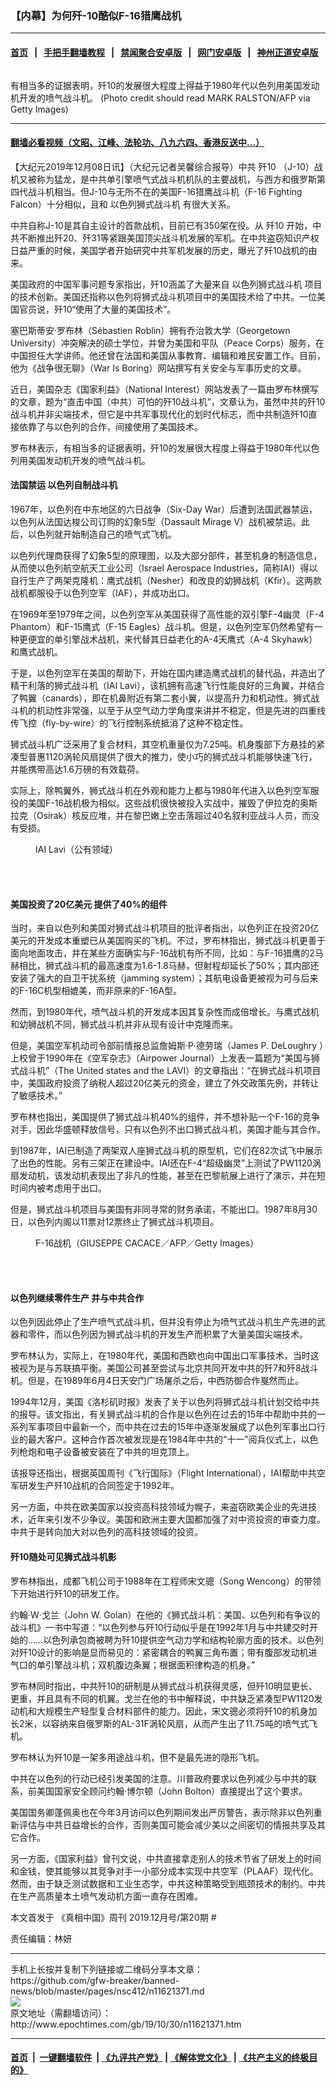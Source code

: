 ### 【内幕】为何歼-10酷似F-16猎鹰战机
------------------------

#### [首页](https://github.com/gfw-breaker/banned-news/blob/master/README.md) &nbsp;&nbsp;|&nbsp;&nbsp; [手把手翻墙教程](https://github.com/gfw-breaker/guides/wiki) &nbsp;&nbsp;|&nbsp;&nbsp; [禁闻聚合安卓版](https://github.com/gfw-breaker/bn-android) &nbsp;&nbsp;|&nbsp;&nbsp; [网门安卓版](https://github.com/oGate2/oGate) &nbsp;&nbsp;|&nbsp;&nbsp; [神州正道安卓版](https://github.com/SzzdOgate/update) 



<div><img alt="" class="aligncenter wp-post-image" src="http://i.epochtimes.com/assets/uploads/2019/11/GettyImages-453406375-600x400.jpg"/>
<div class="red16 caption">
 <p>
  有相当多的证据表明，歼10的发展很大程度上得益于1980年代以色列用美国发动机开发的喷气战斗机。  (Photo credit should read MARK RALSTON/AFP via Getty Images)
 </p>
</div>
</div><hr/>

#### [翻墙必看视频（文昭、江峰、法轮功、八九六四、香港反送中...）](https://github.com/gfw-breaker/banned-news/blob/master/pages/link3.md)

<div><p>
 【大纪元2019年12月08日讯】（大纪元记者吴馨综合报导）中共
 <ok href="http://www.epochtimes.com/gb/tag/%E6%AD%BC10.html">
  歼10
 </ok>
 （J-10）战机又被称为猛龙，是中共单引擎喷气式战斗机机队的主要战机，与西方和俄罗斯第四代战斗机相当。但J-10与无所不在的美国F-16猎鹰战斗机（F-16 Fighting Falcon）十分相似，且和
 <ok href="http://www.epochtimes.com/gb/tag/%E4%BB%A5%E8%89%B2%E5%88%97%E7%8B%AE%E5%BC%8F%E6%88%98%E6%96%97%E6%9C%BA.html">
  以色列狮式战斗机
 </ok>
 有很大关系。
</p>
<p>
 中共自称J-10是其自主设计的首款战机，目前已有350架在役。从
 <ok href="http://www.epochtimes.com/gb/tag/%E6%AD%BC10.html">
  歼10
 </ok>
 开始，中共不断推出歼20、歼31等紧跟美国顶尖战斗机发展的军机。在中共盗窃知识产权日益严重的时候，美国学者开始研究中共军机发展的历史，曝光了歼10战机的由来。
</p>
<p>
 美国政府的中国军事问题专家指出，歼10涵盖了大量来自
 <ok href="http://www.epochtimes.com/gb/tag/%E4%BB%A5%E8%89%B2%E5%88%97%E7%8B%AE%E5%BC%8F%E6%88%98%E6%96%97%E6%9C%BA.html">
  以色列狮式战斗机
 </ok>
 项目的技术创新。美国还指称以色列将狮式战斗机项目中的美国技术给了中共。一位美国官员说，歼10“使用了大量的美国技术”。
</p>
<p>
 塞巴斯蒂安‧罗布林（Sébastien Roblin）拥有乔治敦大学（Georgetown University）冲突解决的硕士学位，并曾为美国和平队（Peace Corps）服务，在中国担任大学讲师。他还曾在法国和美国从事教育、编辑和难民安置工作。目前，他为《战争很无聊》（War Is Boring）网站撰写有关安全与军事历史的文章。
</p>
<p>
 近日，美国杂志《国家利益》（National Interest）网站发表了一篇由罗布林撰写的文章，题为“直击中国（中共）可怕的歼10战斗机”，文章认为，虽然中共的歼10战斗机并非尖端技术，但它是中共军事现代化的划时代标志，而中共制造歼10直接依靠了与以色列的合作，间接使用了美国技术。
</p>
<p>
 罗布林表示，有相当多的证据表明，歼10的发展很大程度上得益于1980年代以色列用美国发动机开发的喷气战斗机。
</p>
<h4>
 法国禁运 以色列自制战斗机
</h4>
<p>
 1967年，以色列在中东地区的六日战争（Six-Day War）后遭到法国武器禁运，以色列从法国达梭公司订购的幻象5型（Dassault Mirage V）战机被禁运。此后，以色列就开始制造自己的喷气式飞机。
</p>
<p>
 以色列代理商获得了幻象5型的原理图，以及大部分部件，甚至机身的制造信息，从而使以色列航空航天工业公司（Israel Aerospace Industries，简称IAI）得以自行生产了两架克隆机：鹰式战机（Nesher）和改良的幼狮战机（Kfir）。这两款战机都服役于以色列空军（IAF），并成功出口。
</p>
<p>
 在1969年至1979年之间，以色列空军从美国获得了高性能的双引擎F-4幽灵（F-4 Phantom）和F-15鹰式（F-15 Eagles）战斗机。但是，以色列空军仍然希望有一种更便宜的单引擎战术战机，来代替其日益老化的A-4天鹰式（A-4 Skyhawk）和鹰式战机。
</p>
<p>
 于是，以色列空军在美国的帮助下，开始在国内建造鹰式战机的替代品，并造出了精干利落的狮式战斗机（IAI Lavi），该机拥有高速飞行性能良好的三角翼，并结合了鸭翼（canards），即在机鼻附近有第二套小翼，以提高升力和机动性。狮式战斗机的机动性非常强，以至于从空气动力学角度来讲并不稳定，但是先进的四重线传飞控（fly-by-wire）的飞行控制系统抵消了这种不稳定性。
</p>
<p>
 狮式战斗机广泛采用了复合材料，其空机重量仅为7.25吨。机身腹部下方悬挂的紧凑型普惠1120涡轮风扇提供了很大的推力，使小巧的狮式战斗机能够快速飞行，并能携带高达1.6万磅的有效载荷。
</p>
<p>
 实际上，除鸭翼外，狮式战斗机在外观和能力上都与1980年代进入以色列空军服役的美国F-16战机极为相似。这些战机很快被投入实战中，摧毁了伊拉克的奥斯拉克（Osirak）核反应堆，并在黎巴嫩上空击落超过40名叙利亚战斗人员，而没有受损。
</p>
<figure class="wp-caption aligncenter" id="attachment_11652054" style="width: 600px">
 <ok href="http://i.epochtimes.com/assets/uploads/2019/11/Zz-002.jpg">
  <img alt="" class="size-large wp-image-11652054" src="http://i.epochtimes.com/assets/uploads/2019/11/Zz-002-600x413.jpg"/>
 </ok>
 <br/><figcaption class="wp-caption-text">
  IAI Lavi（公有领域）
 </figcaption><br/>
</figure><br/>
<h4>
 美国投资了20亿美元 提供了40%的组件
</h4>
<p>
 当时，来自以色列和美国对狮式战斗机项目的批评者指出，以色列正在投资20亿美元的开发成本重塑已从美国购买的飞机。不过，罗布林指出，狮式战斗机更善于面向地面攻击，并在某些方面确实与F-16战机有所不同，比如：与F-16猎鹰的2马赫相比，狮式战斗机的最高速度为1.6-1.8马赫，但射程却延长了50%；其内部还安装了强大的自卫干扰系统（jamming system）；其航电设备更被视为可与后来的F-16C机型相媲美，而非原来的F-16A型。
</p>
<p>
 然而，到1980年代，喷气战斗机的开发成本因其复杂性而成倍增长。与鹰式战机和幼狮战机不同，狮式战斗机并非从现有设计中克隆而来。
</p>
<p>
 但是，美国空军机动司令部前情报总监詹姆斯‧P‧德劳瑞（James P. DeLoughry ）上校曾于1990年在《空军杂志》（Airpower Journal）上发表一篇题为“美国与狮式战斗机”（The United states and the LAVI）的文章指出：“在狮式战斗机项目中，美国政府投资了纳税人超过20亿美元的资金，建立了外交政策先例，并转让了敏感技术。”
</p>
<p>
 罗布林也指出，美国提供了狮式战斗机40%的组件，并不想补贴一个F-16的竞争对手，因此华盛顿释放信号，只有以色列不出口狮式战斗机，美国才能与其合作。
</p>
<p>
 到1987年，IAI已制造了两架双人座狮式战斗机的原型机，它们在82次试飞中展示了出色的性能。另有三架正在建设中。IAI还在F-4“超级幽灵”上测试了PW1120涡扇发动机，该发动机表现出了非凡的性能，甚至在巴黎航展上进行了演示，并在短时间内被考虑用于出口。
</p>
<p>
 但是，狮式战斗机项目与美国有非同寻常的财务承诺，不能出口。1987年8月30日，以色列内阁以11票对12票终止了狮式战斗机项目。
</p>
<figure class="wp-caption aligncenter" id="attachment_5661842" style="width: 600px">
 <ok href="http://i.epochtimes.com/assets/uploads/2014/03/1403130403081758.jpg">
  <img alt="" class="size-large wp-image-5661842" src="http://i.epochtimes.com/assets/uploads/2014/03/1403130403081758-600x399.jpg"/>
 </ok>
 <br/><figcaption class="wp-caption-text">
  F-16战机（GIUSEPPE CACACE／AFP／Getty Images）
 </figcaption><br/>
</figure><br/>
<h4>
 以色列继续零件生产 并与中共合作
</h4>
<p>
 以色列因此停止了生产喷气式战斗机，但并没有停止为喷气式战斗机生产先进的武器和零件，而以色列因为狮式战斗机的开发生产而积累了大量美国尖端技术。
</p>
<p>
 罗布林认为，实际上，在1980年代，美国和西欧也向中国出口军事技术，当时这被视为是与苏联搞平衡。美国公司甚至尝试与北京共同开发中共的歼7和歼8战斗机。但是，在1989年6月4日天安门广场屠杀之后，中西防御合作戛然而止。
</p>
<p>
 1994年12月，美国《洛杉矶时报》发表了关于以色列将狮式战斗机计划交给中共的报导。该文指出，有关狮式战斗机的合作是以色列在过去的15年中帮助中共的一系列军事项目中最新一个，而中共在过去的15年中逐渐发展成了以色列军事出口行业的最大客户。这种合作首次被发现是在1984年中共的“十一”阅兵仪式上，以色列枪炮和电子设备被安装在了中共的坦克顶上。
</p>
<p>
 该报导还指出，根据英国周刊《飞行国际》（Flight International），IAI帮助中共空军研发生产歼10战机的合同签定于1992年。
</p>
<p>
 另一方面，中共在欧美国家以投资高科技领域为幌子，来盗窃欧美企业的先进技术，近年来引发不少争议。美国和欧洲主要大国都加强了对中资投资的审查力度。中共于是转向加大对以色列的高科技领域的投资。
</p>
<h4>
 歼10随处可见狮式战斗机影
</h4>
<p>
 罗布林指出，成都飞机公司于1988年在工程师宋文骢（Song Wencong）的带领下开始进行歼10的研发工作。
</p>
<p>
 约翰‧W‧戈兰（John W. Golan）在他的《狮式战斗机：美国、以色列和有争议的战斗机》一书中写道：“以色列参与歼10行动似乎是在1992年1月与中共建交时开始的……以色列承包商被聘为歼10提供空气动力学和结构轮廓方面的技术。以色列对歼10设计的影响是显而易见的：紧密耦合的鸭翼三角布置；带有腹部发动机进气口的单引擎战斗机；双机腹边条翼；根据面积律构造的机身。”
</p>
<p>
 罗布林同时指出，中共歼10的研制是从狮式战斗机获得灵感，但歼10明显更长、更重，并且具有不同的机翼。戈兰在他的书中解释说，中共缺乏紧凑型PW1120发动机和大规模生产轻型复合材料部件的能力。因此，宋文骢必须将歼10的机身加长2米，以容纳来自俄罗斯的AL-31F涡轮风扇，从而产生出了11.75吨的喷气式飞机。
</p>
<p>
 罗布林认为歼10是一架多用途战斗机，但不是最先进的隐形飞机。
</p>
<p>
 中共在以色列的行动已经引发美国的注意。川普政府要求以色列减少与中共的联系，前美国国家安全顾问约翰‧博尔顿（John Bolton）直接提出了这个要求。
</p>
<p>
 美国国务卿蓬佩奥也在今年3月访问以色列期间发出严厉警告，表示除非以色列重新评估与中共日益增长的合作，否则美国可能会减少美以之间密切的情报共享及其它合作。
</p>
<p>
 另一方面，《国家利益》曾刊文说，中共直接拿走别人的技术节省了研发上的时间和金钱，使其能够以其竞争对手一小部分成本实现中共空军（PLAAF）现代化。然而，由于缺乏测试数据和工业生态学，中共这种策略受到瓶颈技术的制约。中共在生产高质量本土喷气发动机方面一直存在困难。
</p>
<p>
 本文首发于
 <ok href="https://readmoo.com/book/220122055000101">
  《真相中国》周刊 2019.12月号/第20期
 </ok>
 #
</p>
<p>
 责任编辑：林妍
</p>
</div>
<hr/>
手机上长按并复制下列链接或二维码分享本文章：<br/>
https://github.com/gfw-breaker/banned-news/blob/master/pages/nsc412/n11621371.md <br/>
<a href='https://github.com/gfw-breaker/banned-news/blob/master/pages/nsc412/n11621371.md'><img src='https://github.com/gfw-breaker/banned-news/blob/master/pages/nsc412/n11621371.md.png'/></a> <br/>
原文地址（需翻墙访问）：http://www.epochtimes.com/gb/19/10/30/n11621371.htm


------------------------
#### [首页](https://github.com/gfw-breaker/banned-news/blob/master/README.md) &nbsp;|&nbsp; [一键翻墙软件](https://github.com/gfw-breaker/nogfw/blob/master/README.md) &nbsp;| [《九评共产党》](https://github.com/gfw-breaker/9ping.md/blob/master/README.md#九评之一评共产党是什么) | [《解体党文化》](https://github.com/gfw-breaker/jtdwh.md/blob/master/README.md) | [《共产主义的终极目的》](https://github.com/gfw-breaker/gczydzjmd.md/blob/master/README.md)


<img src='http://gfw-breaker.win/banned-news/pages/nsc412/n11621371.md' width='0px' height='0px'/>